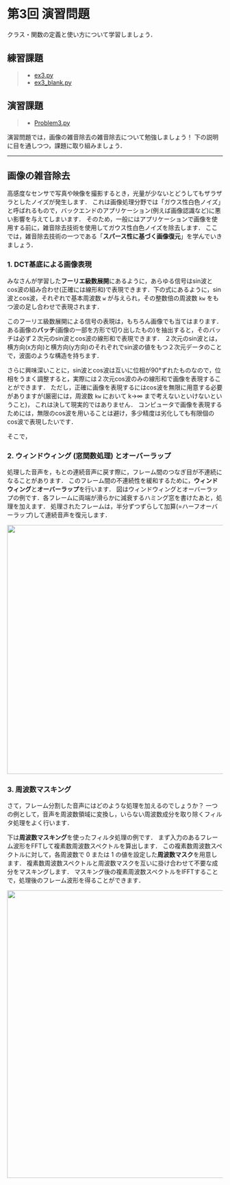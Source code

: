 # 第3回 演習問題

クラス・関数の定義と使い方について学習しましょう．

## 練習課題

> - [ex3.py](https://github.com/Shimamura-Lab-SU/Sharing-Knowledge-Database/blob/master/python_exercise/03_object_oriented/ex3.py)
> - [ex3_blank.py](https://raw.githubusercontent.com/Shimamura-Lab-SU/Sharing-Knowledge-Database/master/python_exercise/03_object_oriented/ex3_blank.py)

## 演習課題

> - [Problem3.py](https://github.com/Shimamura-Lab-SU/Sharing-Knowledge-Database/blob/master/python_exercise/03_object_oriented/Problem3.py)

演習問題では，画像の雑音除去の雑音除去について勉強しましょう！
下の説明に目を通しつつ，課題に取り組みましょう．

---
## 画像の雑音除去

高感度なセンサで写真や映像を撮影するとき，光量が少ないとどうしてもザラザラとしたノイズが発生します．
これは画像処理分野では「ガウス性白色ノイズ」と呼ばれるもので，バックエンドのアプリケーション(例えば画像認識など)に悪い影響を与えてしまいます．
そのため，一般にはアプリケーションで画像を使用する前に，雑音除去技術を使用してガウス性白色ノイズを除去します．
ここでは，雑音除去技術の一つである「**スパース性に基づく画像復元**」を学んでいきましょう．

### 1. DCT基底による画像表現

みなさんが学習した**フーリエ級数展開**にあるように，あらゆる信号はsin波とcos波の組み合わせ(正確には線形和)で表現できます．下の式にあるように，sin波とcos波，それぞれで基本周波数 `w` が与えられ，その整数倍の周波数 `kw` をもつ波の足し合わせで表現されます．


このフーリエ級数展開による信号の表現は，もちろん画像でも当てはまります．
ある画像の**バッチ**(画像の一部を方形で切り出したもの)を抽出すると，そのバッチは必ず２次元のsin波とcos波の線形和で表現できます．
２次元のsin波とは，横方向(x方向)と横方向(y方向)のそれぞれでsin波の値をもつ２次元データのことで，波面のような構造を持ちます．


さらに興味深いことに，sin波とcos波は互いに位相が90°ずれたものなので，位相をうまく調整すると，実際には２次元cos波のみの線形和で画像を表現することができます．
ただし，正確に画像を表現するにはcos波を無限に用意する必要がありますが(厳密には，周波数 `kw` において k→∞ まで考えないといけないということ)，
これは決して現実的ではありません．
コンピュータで画像を表現するためには，無限のcos波を用いることは避け，多少精度は劣化しても有限個のcos波で表現したいです．

そこで，




### 2. ウィンドウィング (窓関数処理) とオーバーラップ

処理した音声を，もとの連続音声に戻す際に，フレーム間のつなぎ目が不連続になることがあります．
このフレーム間の不連続性を緩和するために，**ウィンドウィング**と**オーバーラップ**を行います．
図はウィンドウィングとオーバーラップの例です．各フレームに両端が滑らかに減衰するハミング窓を書けたあと，処理を加えます．
処理されたフレームは，半分ずつずらして加算(=ハーフオーバーラップ)して連続音声を復元します．

<img src="https://github.com/Shimamura-Lab-SU/Sharing-Knowledge-Database/blob/master/python_exercise/02_IO/processing.png" width="580px">  

### 3. 周波数マスキング

さて，フレーム分割した音声にはどのような処理を加えるのでしょうか？
一つの例として，音声を周波数領域に変換し，いらない周波数成分を取り除くフィルタ処理をよく行います．

下は**周波数マスキング**を使ったフィルタ処理の例です．
まず入力のあるフレーム波形をFFTして複素数周波数スペクトルを算出します．
この複素数周波数スペクトルに対して，各周波数で 0 または 1 の値を設定した**周波数マスク**を用意します．
複素数周波数スペクトルと周波数マスクを互いに掛け合わせて不要な成分をマスキングします．
マスキング後の複素周波数スペクトルをIFFTすることで，処理後のフレーム波形を得ることができます．

<img src="https://github.com/Shimamura-Lab-SU/Sharing-Knowledge-Database/blob/master/python_exercise/02_IO/masking.png" width="670px">  

